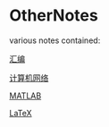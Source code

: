 # OtherNotes
 
various notes contained: 

[汇编](assembly.md) 

[计算机网络](ComputerNetwork.md) 

[MATLAB](matlab.md) 

[LaTeX](latex.md)